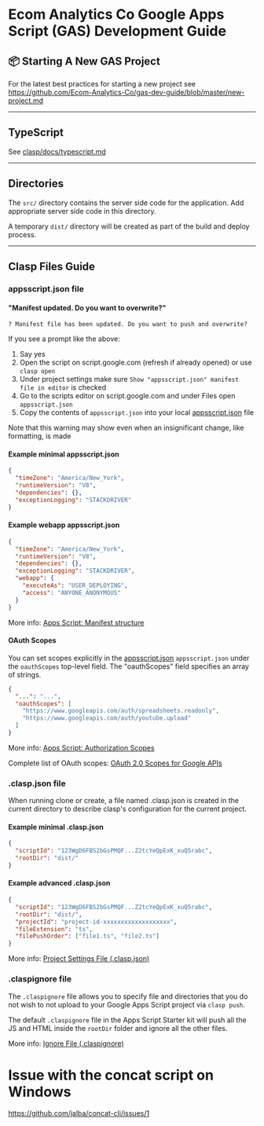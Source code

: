 # Ecom Analytics Co Google Apps Script (GAS) Development Guide

## :package: Starting A New GAS Project

For the latest best practices for starting a new project see https://github.com/Ecom-Analytics-Co/gas-dev-guide/blob/master/new-project.md

---
## TypeScript

See [clasp/docs/typescript.md](https://github.com/google/clasp/blob/4464f73465dd9697ae22fab81c42370ca98232c6/docs/typescript.md)

---
## Directories
The `src/` directory contains the server side code for the application. Add appropriate server side code in this directory.

A temporary `dist/` directory will be created as part of the build and deploy process.

---

## Clasp Files Guide

### appsscript.json file

#### "Manifest updated. Do you want to overwrite?"

```shell
? Manifest file has been updated. Do you want to push and overwrite?
```

If you see a prompt like the above:

1. Say yes
2. Open the script on script.google.com (refresh if already opened) or use `clasp open`
3. Under project settings make sure `Show "appsscript.json" manifest file in editor` is checked
4. Go to the scripts editor on script.google.com and under Files open `appsscript.json`
5. Copy the contents of `appsscript.json` into your local [appsscript.json](appsscript.json) file

Note that this warning may show even when an insignificant change, like formatting, is made

#### Example minimal appsscript.json

```json
{
  "timeZone": "America/New_York",
  "runtimeVersion": "V8",
  "dependencies": {},
  "exceptionLogging": "STACKDRIVER"
}
```

#### Example webapp appsscript.json

```json
{
  "timeZone": "America/New_York",
  "runtimeVersion": "V8",
  "dependencies": {},
  "exceptionLogging": "STACKDRIVER",
  "webapp": {
    "executeAs": "USER_DEPLOYING",
    "access": "ANYONE_ANONYMOUS"
  }
}
```

More info: [Apps Script: Manifest structure](https://developers.google.com/apps-script/manifest)

#### OAuth Scopes

You can set scopes explicitly in the [appsscript.json](appsscript.json) `appsscript.json` under the `oauthScopes`
top-level field. The "oauthScopes" field specifies an array of strings.

```json
{
  "...": "...",
  "oauthScopes": [
    "https://www.googleapis.com/auth/spreadsheets.readonly",
    "https://www.googleapis.com/auth/youtube.upload"
  ]
}
```

More info: [Apps Script: Authorization Scopes](https://developers.google.com/apps-script/concepts/scopes)

Complete list of OAuth scopes: [OAuth 2.0 Scopes for Google APIs](https://developers.google.com/identity/protocols/oauth2/scopes)

### .clasp.json file

When running clone or create, a file named .clasp.json is created in the current directory to describe clasp's
configuration for the current project.

#### Example minimal .clasp.json

```json
{
  "scriptId": "123WgD6FBS2bGsPMQF...Z2tcYeQpExK_xuQ5rabc",
  "rootDir": "dist/"
}
```

#### Example advanced .clasp.json

```json
{
  "scriptId": "123WgD6FBS2bGsPMQF...Z2tcYeQpExK_xuQ5rabc",
  "rootDir": "dist/",
  "projectId": "project-id-xxxxxxxxxxxxxxxxxxx",
  "fileExtension": "ts",
  "filePushOrder": ["file1.ts", "file2.ts"]
}
```

More info: [Project Settings File (.clasp.json)](https://github.com/google/clasp#project-settings-file-claspjson)

### .claspignore file

The `.claspignore` file allows you to specify file and directories that you do not wish to not upload to your Google
Apps Script project via `clasp push`.

The default `.claspignore` file in the Apps Script Starter kit will push all the JS and HTML inside the `rootDir` folder
and ignore all the other files.

More info: [Ignore File (.claspignore)](https://github.com/google/clasp#ignore-file-claspignore)

# Issue with the concat script on Windows

https://github.com/jalba/concat-cli/issues/1
